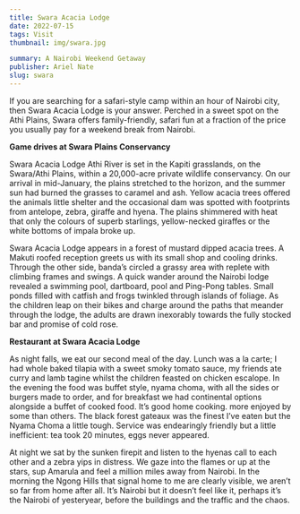 ```yaml
---
title: Swara Acacia Lodge
date: 2022-07-15
tags: Visit
thumbnail: img/swara.jpg

summary: A Nairobi Weekend Getaway
publisher: Ariel Nate
slug: swara
---
```


If you are searching for a safari-style camp within an hour of Nairobi city, then Swara Acacia Lodge is your answer. Perched in a sweet spot on the Athi Plains, Swara offers family-friendly, safari fun at a fraction of the price you usually pay for a weekend break from Nairobi.

__Game drives at Swara Plains Conservancy__

Swara Acacia Lodge Athi River is set in the Kapiti grasslands, on the Swara/Athi Plains, within a 20,000-acre private wildlife conservancy. On our arrival in mid-January, the plains stretched to the horizon, and the summer sun had burned the grasses to caramel and ash. Yellow acacia trees offered the animals little shelter and the occasional dam was spotted with footprints from antelope, zebra, giraffe and hyena. The plains shimmered with heat that only the colours of superb starlings, yellow-necked giraffes or the white bottoms of impala broke up.

Swara Acacia Lodge appears in a forest of mustard dipped acacia trees. A Makuti roofed reception greets us with its small shop and cooling drinks. Through the other side, banda’s circled a grassy area with replete with climbing frames and swings. A quick wander around the Nairobi lodge revealed a swimming pool, dartboard, pool and Ping-Pong tables. Small ponds filled with catfish and frogs twinkled through islands of foliage. As the children leap on their bikes and charge around the paths that meander through the lodge, the adults are drawn inexorably towards the fully stocked bar and promise of cold rose.

__Restaurant at Swara Acacia Lodge__

As night falls, we eat our second meal of the day. Lunch was a la carte; I had whole baked tilapia with a sweet smoky tomato sauce, my friends ate curry and lamb tagine whilst the children feasted on chicken escalope. In the evening the food was buffet style, nyama choma, with all the sides or burgers made to order, and for breakfast we had continental options alongside a buffet of cooked food. It’s good home cooking. more enjoyed by some than others. The black forest gateaux was the finest I’ve eaten but the Nyama Choma a little tough. Service was endearingly friendly but a little inefficient: tea took 20 minutes, eggs never appeared.

At night we sat by the sunken firepit and listen to the hyenas call to each other and a zebra yips in distress. We gaze into the flames or up at the stars, sup Amarula and feel a million miles away from Nairobi.
In the morning the Ngong Hills that signal home to me are clearly visible, we aren’t so far from home after all. It’s Nairobi but it doesn’t feel like it, perhaps it’s the Nairobi of yesteryear, before the buildings and the traffic and the chaos.
